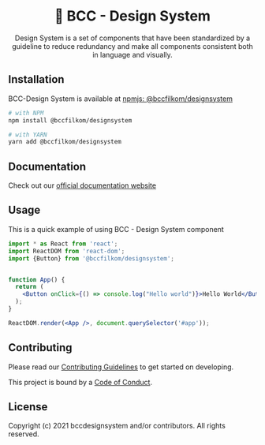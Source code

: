 <b><h1 align="center">🤖 BCC - Design System</h1></b>
<p align="center">Design System is a set of components that have been standardized by a guideline to reduce redundancy and make all components consistent both in language and visually.</p>


## Installation
BCC-Design System is available at [npmjs: @bccfilkom/designsystem](https://www.npmjs.com/package/@bccfilkom/designsystem)

```bash
# with NPM
npm install @bccfilkom/designsystem

# with YARN
yarn add @bccfilkom/designsystem
```

## Documentation
Check out our [official documentation website](https://designsystem.bccfilkom.net/)

## Usage
This is a quick example of using BCC - Design System component

```jsx
import * as React from 'react';
import ReactDOM from 'react-dom';
import {Button} from '@bccfilkom/designsystem';


function App() {
  return (
    <Button onClick={() => console.log("Hello world")}>Hello World</Button>
  );
}

ReactDOM.render(<App />, document.querySelector('#app'));
```


## Contributing

Please read our [Contributing Guidelines](CONTRIBUTING.md) to get started on developing.

This project is bound by a [Code of Conduct](CODE_OF_CONDUCT.md).


## License

Copyright (c) 2021 bccdesignsystem and/or contributors. All rights reserved.